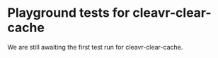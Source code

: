 # Playground tests for cleavr-clear-cache
We are still awaiting the first test run for cleavr-clear-cache.
